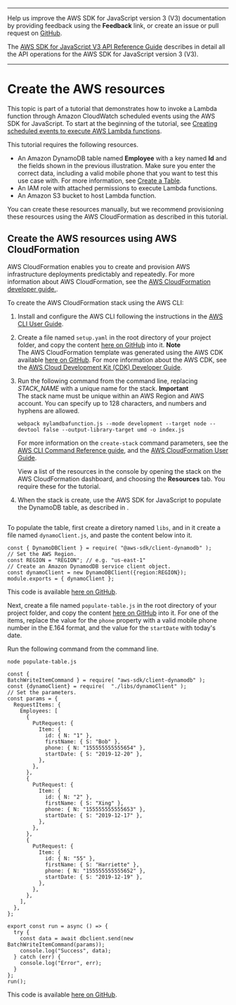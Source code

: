--------

Help us improve the AWS SDK for JavaScript version 3 \(V3\) documentation by providing feedback using the **Feedback** link, or create an issue or pull request on [GitHub](https://github.com/awsdocs/aws-sdk-for-javascript-v3)\.

 The [AWS SDK for JavaScript V3 API Reference Guide](https://docs.aws.amazon.com/AWSJavaScriptSDK/v3/latest/index.html) describes in detail all the API operations for the AWS SDK for JavaScript version 3 \(V3\)\.

--------

# Create the AWS resources<a name="scheduled-events-invoking-lambda-provision-resources"></a>

This topic is part of a tutorial that demonstrates how to invoke a Lambda function through Amazon CloudWatch scheduled events using the AWS SDK for JavaScript\. To start at the beginning of the tutorial, see [Creating scheduled events to execute AWS Lambda functions](scheduled-events-invoking-lambda-example.md)\.

This tutorial requires the following resources\.
+ An Amazon DynamoDB table named **Employee** with a key named **Id** and the fields shown in the previous illustration\. Make sure you enter the correct data, including a valid mobile phone that you want to test this use case with\. For more information, see [Create a Table](https://docs.aws.amazon.com/amazondynamodb/latest/developerguide/getting-started-step-1.html)\.
+ An IAM role with attached permissions to execute Lambda functions\.
+ An Amazon S3 bucket to host Lambda function\.

You can create these resources manually, but we recommend provisioning these resources using the AWS CloudFormation as described in this tutorial\.

## Create the AWS resources using AWS CloudFormation<a name="scheduled-events-invoking-lambda-resources-cli"></a>

AWS CloudFormation enables you to create and provision AWS infrastructure deployments predictably and repeatedly\. For more information about AWS CloudFormation, see the [AWS CloudFormation developer guide\.](https://docs.aws.amazon.com/AWSCloudFormation/latest/UserGuide/Welcome.html)\.

To create the AWS CloudFormation stack using the AWS CLI:

1. Install and configure the AWS CLI following the instructions in the [AWS CLI User Guide](https://docs.aws.amazon.com/cli/latest/userguide/cli-chap-welcome.html)\.

1. Create a file named `setup.yaml` in the root directory of your project folder, and copy the content [ here on GitHub](https://github.com/awsdocs/aws-doc-sdk-examples/blob/master/javascriptv3/example_code/cross-services/lambda-scheduled-events/setup.yaml) into it\.
**Note**  
The AWS CloudFormation template was generated using the AWS CDK available [here on GitHub](https://github.com/awsdocs/aws-doc-sdk-examples/tree/master/resources/cdk/lambda_using_scheduled_events)\. For more information about the AWS CDK, see the [AWS Cloud Development Kit \(CDK\) Developer Guide](https://docs.aws.amazon.com/cdk/latest/guide/)\.

1. Run the following command from the command line, replacing *STACK\_NAME* with a unique name for the stack\.
**Important**  
The stack name must be unique within an AWS Region and AWS account\. You can specify up to 128 characters, and numbers and hyphens are allowed\.

   ```
   webpack mylamdbafunction.js --mode development --target node --devtool false --output-library-target umd -o index.js
   ```

   For more information on the `create-stack` command parameters, see the [AWS CLI Command Reference guide](https://docs.aws.amazon.com/cli/latest/reference/cloudformation/create-stack.html), and the [AWS CloudFormation User Guide](https://docs.aws.amazon.com/AWSCloudFormation/latest/UserGuide/using-cfn-cli-creating-stack.html)\.

   View a list of the resources in the console by opening the stack on the AWS CloudFormation dashboard, and choosing the **Resources** tab\. You require these for the tutorial\. 

1. When the stack is create, use the AWS SDK for JavaScript to populate the DynamoDB table, as described in [](#scheduled-events-invoking-lambda-resources-create-table)\.

## <a name="scheduled-events-invoking-lambda-resources-create-table"></a>

To populate the table, first create a diretory named `libs`, and in it create a file named `dynamoClient.js`, and paste the content below into it\. 

```
const { DynamoDBClient } = require( "@aws-sdk/client-dynamodb" );
// Set the AWS Region.
const REGION = "REGION"; // e.g. "us-east-1"
// Create an Amazon DynamodDB service client object.
const dynamoClient = new DynamoDBClient({region:REGION});
module.exports = { dynamoClient };
```

 This code is available [ here on GitHub](https://github.com/awsdocs/aws-doc-sdk-examples/blob/master/javascriptv3/example_code/cross-services/lambda-scheduled-events/src/libs/dynamoClient.js)\.

Next, create a file named `populate-table.js` in the root directory of your project folder, and copy the content [ here on GitHub](https://github.com/awsdocs/aws-doc-sdk-examples/blob/master/javascriptv3/example_code/cross-services/lambda-api-gateway/src/helper-functions/populate-table.js) into it\. For one of the items, replace the value for the `phone` property with a valid mobile phone number in the E\.164 format, and the value for the `startDate` with today's date\.

Run the following command from the command line\.

```
node populate-table.js
```

```
const {
BatchWriteItemCommand } = require( "aws-sdk/client-dynamodb" );
const {dynamoClient} = require(  "./libs/dynamoClient" );
// Set the parameters.
const params = {
  RequestItems: {
    Employees: [
      {
        PutRequest: {
          Item: {
            id: { N: "1" },
            firstName: { S: "Bob" },
            phone: { N: "155555555555654" },
            startDate: { S: "2019-12-20" },
          },
        },
      },
      {
        PutRequest: {
          Item: {
            id: { N: "2" },
            firstName: { S: "Xing" },
            phone: { N: "155555555555653" },
            startDate: { S: "2019-12-17" },
          },
        },
      },
      {
        PutRequest: {
          Item: {
            id: { N: "55" },
            firstName: { S: "Harriette" },
            phone: { N: "155555555555652" },
            startDate: { S: "2019-12-19" },
          },
        },
      },
    ],
  },
};

export const run = async () => {
  try {
    const data = await dbclient.send(new BatchWriteItemCommand(params));
    console.log("Success", data);
  } catch (err) {
    console.log("Error", err);
  }
};
run();
```

 This code is available [ here on GitHub](https://github.com/awsdocs/aws-doc-sdk-examples/blob/master/javascriptv3/example_code/cross-services/lambda-scheduled-events/src/helper-functions/populate-table.js)\.